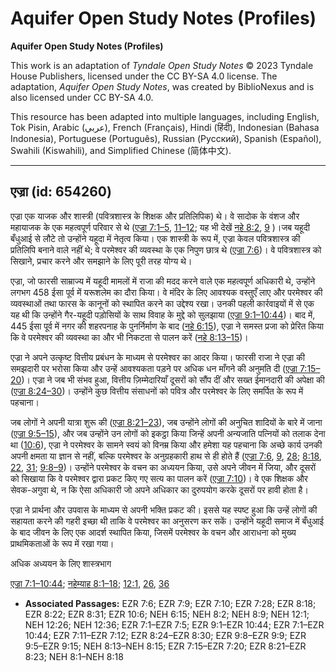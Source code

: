 # Aquifer Open Study Notes (Profiles)

**Aquifer Open Study Notes (Profiles)**

This work is an adaptation of *Tyndale Open Study Notes* © 2023 Tyndale House Publishers, licensed under the CC BY\-SA 4\.0 license. The adaptation, *Aquifer Open Study Notes*, was created by BiblioNexus and is also licensed under CC BY\-SA 4\.0\.

This resource has been adapted into multiple languages, including English, Tok Pisin, Arabic (عربي), French (Français), Hindi (हिंदी), Indonesian (Bahasa Indonesia), Portuguese (Português), Russian (Русский), Spanish (Español), Swahili (Kiswahili), and Simplified Chinese (简体中文).



--------------------------------

## एज्रा (id: 654260)

एज्रा एक याजक और शास्त्री (पवित्रशास्त्र के शिक्षक और प्रतिलिपिक) थे। वे सादोक के वंशज और महायाजक के एक महत्वपूर्ण परिवार से थे ([एज्रा 7:1–5](https://ref.ly/Ezra7:1-Ezra7:5), [11–12](https://ref.ly/Ezra7:11-Ezra7:12); यह भी देखें [नहे 8:2](https://ref.ly/Neh8:2), [9](https://ref.ly/Neh8:9) )।जब यहूदी बँधुआई से लौटे तो उन्होंने यहूदा में नेतृत्व किया। एक शास्त्री के रूप में, एज्रा केवल पवित्रशास्त्र की प्रतिलिपि बनाने वाले नहीं थे; वे परमेश्वर की व्यवस्था के एक निपुण छात्र थे ([एज्रा 7:6](https://ref.ly/Ezra7:6))। वे पवित्रशास्त्र को सिखाने, प्रचार करने और समझाने के लिए पूरी तरह योग्य थे।

एज्रा, जो फारसी साम्राज्य में यहूदी मामलों में राजा की मदद करने वाले एक महत्वपूर्ण अधिकारी थे, उन्होंने लगभग 458 ईसा पूर्व में यरूशलेम का दौरा किया। वे मंदिर के लिए आवश्यक वस्तुएँ लाए और परमेश्वर की व्यवस्थाओं तथा फारस के कानूनों को स्थापित करने का उद्देश्य रखा। उनकी पहली कार्रवाइयों में से एक यह थी कि उन्होंने गैर\-यहूदी पड़ोसियों के साथ विवाह के मुद्दे को सुलझाया ([एज्रा 9:1–10:44](https://ref.ly/Ezra9:1-Ezra10:44))। बाद में, 445 ईसा पूर्व में नगर की शहरपनाह के पुनर्निर्माण के बाद ([नहे 6:15](https://ref.ly/Neh6:15)), एज्रा ने समस्त प्रजा को प्रेरित किया कि वे परमेश्वर की व्यवस्था का और भी निकटता से पालन करें ([नहे 8:13–15](https://ref.ly/Neh8:13-Neh8:15))।

एज्रा ने अपने उत्कृष्ट वित्तीय प्रबंधन के माध्यम से परमेश्वर का आदर किया। फारसी राजा ने एज्रा की समझदारी पर भरोसा किया और उन्हें आवश्यकता पड़ने पर अधिक धन माँगने की अनुमति दी ([एज्रा 7:15–20](https://ref.ly/Ezra7:15-Ezra7:20))। एज्रा ने जब भी संभव हुआ, वित्तीय ज़िम्मेदारियाँ दूसरों को सौंप दीं और सख्त ईमानदारी की अपेक्षा की ([एज्रा 8:24–30](https://ref.ly/Ezra8:24-Ezra8:30))। उन्होंने कुछ वित्तीय संसाधनों को पवित्र और परमेश्वर के लिए समर्पित के रूप में पहचाना।

जब लोगों ने अपनी यात्रा शुरू की ([एज्रा 8:21–23](https://ref.ly/Ezra8:21-Ezra8:23)), जब उन्होंने लोगों की अनुचित शादियों के बारे में जाना ([एज्रा 9:5–15](https://ref.ly/Ezra9:5-Ezra9:15)), और जब उन्होंने उन लोगों को इकट्ठा किया जिन्हें अपनी अन्यजाति पत्नियों को तलाक देना था ([10:6](https://ref.ly/Ezra10:6)), एज्रा ने परमेश्वर के सामने स्वयं को विनम्र किया और हमेशा यह पहचाना कि अच्छे कार्य उनकी अपनी क्षमता या ज्ञान से नहीं, बल्कि परमेश्वर के अनुग्रहकारी हाथ से ही होते हैं ([एज्रा 7:6](https://ref.ly/Ezra7:6), [9](https://ref.ly/Ezra7:9), [28](https://ref.ly/Ezra7:28); [8:18](https://ref.ly/Ezra8:18), [22](https://ref.ly/Ezra8:22), [31](https://ref.ly/Ezra8:31); [9:8–9](https://ref.ly/Ezra9:8-Ezra9:9))। उन्होंने परमेश्वर के वचन का अध्ययन किया, उसे अपने जीवन में जिया, और दूसरों को सिखाया कि वे परमेश्वर द्वारा प्रकट किए गए सत्य का पालन करें ([एज्रा 7:10](https://ref.ly/Ezra7:10))। वे एक शिक्षक और सेवक\-अगुवा थे, न कि ऐसा अधिकारी जो अपने अधिकार का दुरुपयोग करके दूसरों पर हावी होता है।

एज्रा ने प्रार्थना और उपवास के माध्यम से अपनी भक्ति प्रकट की। इससे यह स्पष्ट हुआ कि उन्हें लोगों की सहायता करने की गहरी इच्छा थी ताकि वे परमेश्वर का अनुसरण कर सकें। उन्होंने यहूदी समाज में बँधुआई के बाद जीवन के लिए एक आदर्श स्थापित किया, जिसमें परमेश्वर के वचन और आराधना को मुख्य प्राथमिकताओं के रूप में रखा गया।

अधिक अध्ययन के लिए शास्त्रभाग

[एज्रा 7:1–10:44](https://ref.ly/Ezra7:1-Ezra10:44); [नहेम्याह 8:1–18](https://ref.ly/Neh8:1-Neh8:18); [12:1](https://ref.ly/Neh12:1), [26](https://ref.ly/Neh12:26), [36](https://ref.ly/Neh12:36)

* **Associated Passages:** EZR 7:6; EZR 7:9; EZR 7:10; EZR 7:28; EZR 8:18; EZR 8:22; EZR 8:31; EZR 10:6; NEH 6:15; NEH 8:2; NEH 8:9; NEH 12:1; NEH 12:26; NEH 12:36; EZR 7:1–EZR 7:5; EZR 9:1–EZR 10:44; EZR 7:1–EZR 10:44; EZR 7:11–EZR 7:12; EZR 8:24–EZR 8:30; EZR 9:8–EZR 9:9; EZR 9:5–EZR 9:15; NEH 8:13–NEH 8:15; EZR 7:15–EZR 7:20; EZR 8:21–EZR 8:23; NEH 8:1–NEH 8:18

